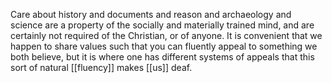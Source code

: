 Care about history and documents and reason and archaeology and science are a property of the socially and materially trained mind, and are certainly not required of the Christian, or of anyone. It is convenient that we happen to share values such that you can fluently appeal to something we both believe, but it is where one has different systems of appeals that this sort of natural [[fluency]] makes [[us]] deaf.